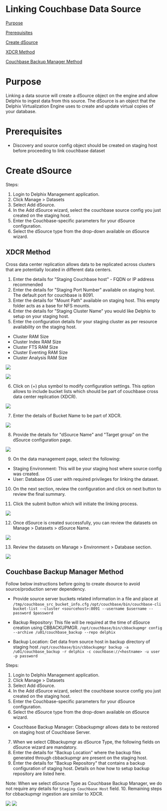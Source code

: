 
# Linking Couchbase Data Source


[Purpose](#purpose)

[Prerequisites](#prerequisites)

[Create dSource](#create-dsource)

[XDCR Method](#xdcr-method)

[Couchbase Backup Manager Method](#couchbase-backup-manager-method)


Purpose
=======
Linking a data source will create a dSource object on the engine and allow Delphix to ingest data from this source. The dSource is an object that the Delphix Virtualization Engine uses to create and update virtual copies of your database. 



Prerequisites
=============

-   Discovery and source config object should be created on staging host before proceeding to link couchbase dataset 


Create dSource
==============

Steps:

1. Login to Delphix Management application.
2. Click Manage >  Datasets
3. Select Add dSource.
4. In the Add dSource wizard, select the couchbase source config you just created on the staging host.
5. Enter the Couchbase-specific parameters for your dSource configuration.
6. Select the dSource type from the drop-down available on dSource wizard.

 XDCR Method
-----------
Cross data center replication allows data to be replicated across clusters that are potentially located in different data centers.


1. Enter the details for "Staging Couchbase host" - FQDN or IP address recommended
2. Enter the details for "Staging Port Number" available on staging host. The default port for couchbase is 8091.
3. Enter the details for "Mount Path" available on staging host. This empty folder acts as a base for NFS mounts.
4. Enter the details for "Staging Cluster Name" you would like Delphix to setup on your staging host.
5. Enter the configuration details for your staging cluster as per resource availability on the staging host.
- Cluster RAM Size
- Cluster Index RAM Size
- Cluster FTS RAM Size
- Cluster Eventing RAM Size
- Cluster Analysis RAM Size

![](images/image12.png)

![](images/image13.png)

6. Click on (+) plus symbol to modify configuration settings. This option allows to include bucket lists which should be part of couchbase cross data center replication (XDCR).

![](images/image14.png)

7. Enter the details of Bucket Name to be part of XDCR.

![](images/image15.png)

8. Provide the details for "dSource Name" and "Target group" on the dSource configuration page.

![](images/image16.png)

9. On the data management page, select the following:
- Staging Environment: This will be your staging host where source config was created.
- User: Database OS user with required privileges for linking the dataset.

10. On the next section, review the configuration and click on next button to review the final summary.

11. Click the submit button which will initiate the linking process.

![](images/image17.png)

12. Once dSource is created successfully, you can review the datasets on Manage > Datasets > dSource Name.

![](images/image19.png)

13. Review the datasets on Manage > Environment > Database section.

![](images/image18.png)

Couchbase Backup Manager Method 
-------------------------------
Follow below instructions before going to create dsource to avoid source/production server dependency.
- Provide source server buckets related information in a file and place at `/tmp/couchbase_src_bucket_info.cfg`
  `/opt/couchbase/bin/couchbase-cli bucket-list --cluster <sourcehost>:8091 --username $username --password $password`

- Backup Repository: This file will be required at the time of dSource creation using CBBACKUPMGR.
  `/opt/couchbase/bin/cbbackupmgr config --archive /u01/couchbase_backup --repo delphix`

- Backup Location: Get data from source host in backup directory of staging host
`/opt/couchbase/bin/cbbackupmgr backup -a /u01/couchbase_backup -r delphix -c couchbase://<hostname> -u user -p password`

Steps:

1. Login to Delphix Management application.
2. Click Manage >  Datasets
3. Select Add dSource.
4. In the Add dSource wizard, select the couchbase source config you just created on the staging host.
5. Enter the Couchbase-specific parameters for your dSource configuration.
6. Select the dSource type from the drop-down available on dSource wizard.
- Couchbase Backup Manager: Cbbackupmgr allows data to be restored on staging host of Couchbase Server.
7. When we select CBbackupmgr as dSource Type, the following fields on dSource wizard are mandatory.
8. Enter the details for "Backup Location" where the backup files generated through cbbackupmgr are present on the staging host.
9. Enter the details for "Backup Repository" that contains a backup configuration of staging host. Details on how how to setup backup repository are listed here.

Note: When we select dSource Type as Couchbase Backup Manager, we do not require any details for `Staging Couchbase Host` field.
10. Remaining steps for cbbackupmgr ingestion are similar to XDCR.

![](images/image22.png)
![](images/image23.png)


